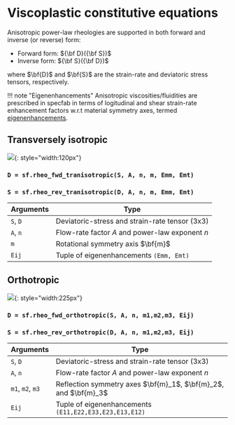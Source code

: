 # Viscoplastic constitutive equations

Anisotropic power-law rheologies are supported in both forward and inverse (or reverse) form:

* Forward form: ${\bf D}({\bf S})$ 
* Inverse form: ${\bf S}({\bf D})$ 

where $\bf{D}$ and $\bf{S}$ are the strain-rate and deviatoric stress tensors, respectively.

!!! note "Eigenenhancements"
    Anisotropic viscosities/fluidities are prescribed in specfab in terms of logitudinal and shear strain-rate enhancement factors w.r.t material symmetry axes, termed [eigenenhancements](enhancements-strainrate.md).

## Transversely isotropic

![](https://raw.githubusercontent.com/nicholasmr/specfab/main/images/tranisotropic/tranisotropic-viscous-bulk.png){: style="width:120px"} 

### `D = sf.rheo_fwd_tranisotropic(S, A, n, m, Emm, Emt)`

### `S = sf.rheo_rev_tranisotropic(D, A, n, m, Emm, Emt)`

| Arguments | Type |
| --- | --- |
| `S`, `D` | Deviatoric-stress and strain-rate tensor (3x3) |
| `A`, `n` | Flow-rate factor $A$ and power-law exponent $n$  |
| `m` | Rotational symmetry axis $\bf{m}$  |
| `Eij` | Tuple of eigenenhancements `(Emm, Emt)`|


## Orthotropic

![](https://raw.githubusercontent.com/nicholasmr/specfab/main/images/orthotropic/orthotropic-viscous-bulk.png){: style="width:225px"} 

### `D = sf.rheo_fwd_orthotropic(S, A, n, m1,m2,m3, Eij)`

### `S = sf.rheo_rev_orthotropic(D, A, n, m1,m2,m3, Eij)`

| Arguments | Type |
| --- | --- |
| `S`, `D` | Deviatoric-stress and strain-rate tensor (3x3) |
| `A`, `n` | Flow-rate factor $A$ and power-law exponent $n$  |
| `m1`, `m2`, `m3` | Reflection symmetry axes $\bf{m}_1$, $\bf{m}_2$, and $\bf{m}_3$  |
| `Eij` | Tuple of eigenenhancements `(E11,E22,E33,E23,E13,E12)` |


